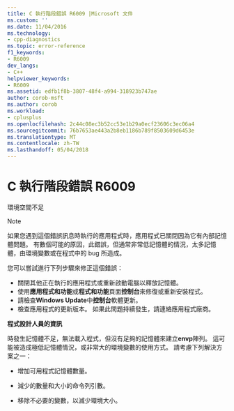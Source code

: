 ```yaml
---
title: C 執行階段錯誤 R6009 |Microsoft 文件
ms.custom: ''
ms.date: 11/04/2016
ms.technology:
- cpp-diagnostics
ms.topic: error-reference
f1_keywords:
- R6009
dev_langs:
- C++
helpviewer_keywords:
- R6009
ms.assetid: edfb1f8b-3807-48f4-a994-318923b747ae
author: corob-msft
ms.author: corob
ms.workload:
- cplusplus
ms.openlocfilehash: 2c44c08ec3b52cc53e1b29a0ecf23606c3ec06a4
ms.sourcegitcommit: 76b7653ae443a2b8eb1186b789f8503609d6453e
ms.translationtype: MT
ms.contentlocale: zh-TW
ms.lasthandoff: 05/04/2018
---
```

# <a name="c-runtime-error-r6009"></a>C 執行階段錯誤 R6009
環境空間不足  
  
> [!NOTE]
>  如果您遇到這個錯誤訊息時執行的應用程式時，應用程式已關閉因為它有內部記憶體問題。 有數個可能的原因，此錯誤，但通常非常低記憶體的情況，太多記憶體，由環境變數或在程式中的 bug 所造成。  
>   
>  您可以嘗試進行下列步驟來修正這個錯誤：  
>   
>  -   關閉其他正在執行的應用程式或重新啟動電腦以釋放記憶體。  
> -   使用**應用程式和功能**或**程式和功能**頁面**控制台**來修復或重新安裝程式。  
> -   請檢查**Windows Update**中**控制台**軟體更新。  
> -   檢查應用程式的更新版本。 如果此問題持續發生，請連絡應用程式廠商。  
  
 **程式設計人員的資訊**  
  
 時發生記憶體不足，無法載入程式，但沒有足夠的記憶體來建立**envp**陣列。  這可能被造成極低記憶體情況，或非常大的環境變數的使用方式。 請考慮下列解決方案之一：  
  
-   增加可用程式記憶體數量。  
  
-   減少的數量和大小的命令列引數。  
  
-   移除不必要的變數，以減少環境大小。